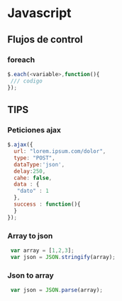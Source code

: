 # Javascript

## Flujos de control

### foreach

```javascript
$.each(<variable>,function(){
 /// codigo
});
```

## TIPS

### Peticiones ajax

```javascript
$.ajax({
  url: "lorem.ipsum.com/dolor",
  type: "POST",
  dataType:'json',
  delay:250,
  cahe: false,
  data : {
   "dato" : 1
  },
  success : function(){
  }
});
```
### Array to json

```javascript
 var array = [1,2,3];
 var json = JSON.stringify(array);
```
### Json to array

```javascript
 var json = JSON.parse(array);
```
